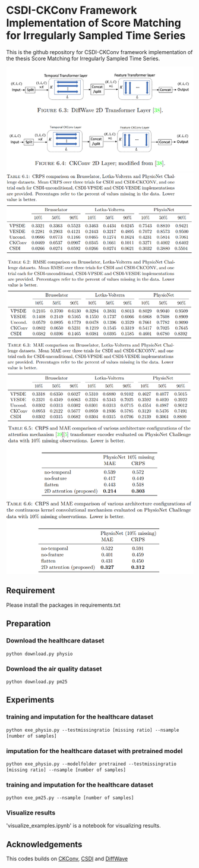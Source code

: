 # CSDI-CKConv Framework Implementation of Score Matching for Irregularly Sampled Time Series
This is the github repository for CSDI-CKConv framework implementation of the thesis Score Matching for Irregularly Sampled Time Series.


![img_6.png](img_6.png)
![img_3.png](img_3.png)
![img_4.png](img_4.png)
![img_5.png](img_5.png)
![img_1.png](img_1.png)
![img.png](img.png)













## Requirement

Please install the packages in requirements.txt

## Preparation
### Download the healthcare dataset 
```shell
python download.py physio
```
### Download the air quality dataset 
```shell
python download.py pm25
```

## Experiments 

### training and imputation for the healthcare dataset
```shell
python exe_physio.py --testmissingratio [missing ratio] --nsample [number of samples]
```

### imputation for the healthcare dataset with pretrained model
```shell
python exe_physio.py --modelfolder pretrained --testmissingratio [missing ratio] --nsample [number of samples]
```

### training and imputation for the healthcare dataset
```shell
python exe_pm25.py --nsample [number of samples]
```

### Visualize results
'visualize_examples.ipynb' is a notebook for visualizing results.

## Acknowledgements
This codes builds on [CKConv](https://github.com/dwromero/ckconv), [CSDI](https://github.com/ermongroup/CSDI) and [DiffWave](https://github.com/lmnt-com/diffwave)
